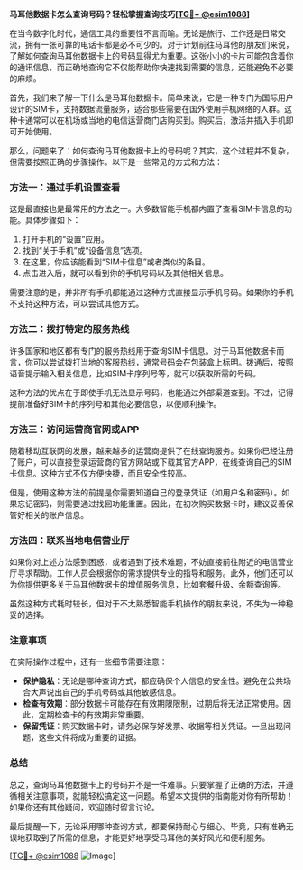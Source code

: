 **马耳他数据卡怎么查询号码？轻松掌握查询技巧[[TG💪+ @esim1088](https://t.me/s/esim1088)]**

在当今数字化时代，通信工具的重要性不言而喻。无论是旅行、工作还是日常交流，拥有一张可靠的电话卡都是必不可少的。对于计划前往马耳他的朋友们来说，了解如何查询马耳他数据卡上的号码显得尤为重要。这张小小的卡片可能包含着你的通讯信息，而正确地查询它不仅能帮助你快速找到需要的信息，还能避免不必要的麻烦。

首先，我们来了解一下什么是马耳他数据卡。简单来说，它是一种专门为国际用户设计的SIM卡，支持数据流量服务，适合那些需要在国外使用手机网络的人群。这种卡通常可以在机场或当地的电信运营商门店购买到。购买后，激活并插入手机即可开始使用。

那么，问题来了：如何查询马耳他数据卡上的号码呢？其实，这个过程并不复杂，但需要按照正确的步骤操作。以下是一些常见的方式和方法：

### 方法一：通过手机设置查看

这是最直接也是最常用的方法之一。大多数智能手机都内置了查看SIM卡信息的功能。具体步骤如下：

1. 打开手机的“设置”应用。
2. 找到“关于手机”或“设备信息”选项。
3. 在这里，你应该能看到“SIM卡信息”或者类似的条目。
4. 点击进入后，就可以看到你的手机号码以及其他相关信息。

需要注意的是，并非所有手机都能通过这种方式直接显示手机号码。如果你的手机不支持这种方法，可以尝试其他方式。

### 方法二：拨打特定的服务热线

许多国家和地区都有专门的服务热线用于查询SIM卡信息。对于马耳他数据卡而言，你可以尝试拨打当地的客服热线，通常号码会在包装盒上标明。拨通后，按照语音提示输入相关信息，比如SIM卡序列号等，就可以获取所需的号码。

这种方法的优点在于即使手机无法显示号码，也能通过外部渠道查到。不过，记得提前准备好SIM卡的序列号和其他必要信息，以便顺利操作。

### 方法三：访问运营商官网或APP

随着移动互联网的发展，越来越多的运营商提供了在线查询服务。如果你已经注册了账户，可以直接登录运营商的官方网站或下载其官方APP，在线查询自己的SIM卡信息。这种方式不仅方便快捷，而且安全性较高。

但是，使用这种方法的前提是你需要知道自己的登录凭证（如用户名和密码）。如果忘记密码，则需要通过找回功能重置。因此，在初次购买数据卡时，建议妥善保管好相关的账户信息。

### 方法四：联系当地电信营业厅

如果你对上述方法感到困惑，或者遇到了技术难题，不妨直接前往附近的电信营业厅寻求帮助。工作人员会根据你的需求提供专业的指导和服务。此外，他们还可以为你提供更多关于马耳他数据卡的增值服务信息，比如套餐升级、余额查询等。

虽然这种方式耗时较长，但对于不太熟悉智能手机操作的朋友来说，不失为一种稳妥的选择。

### 注意事项

在实际操作过程中，还有一些细节需要注意：

- **保护隐私**：无论是哪种查询方式，都应确保个人信息的安全性。避免在公共场合大声说出自己的手机号码或其他敏感信息。
- **检查有效期**：部分数据卡可能存在有效期限限制，过期后将无法正常使用。因此，定期检查卡的有效期非常重要。
- **保留凭证**：购买数据卡时，请务必保存好发票、收据等相关凭证。一旦出现问题，这些文件将成为重要的证据。

### 总结

总之，查询马耳他数据卡上的号码并不是一件难事。只要掌握了正确的方法，并遵循相关注意事项，就能轻松搞定这一问题。希望本文提供的指南能对你有所帮助！如果你还有其他疑问，欢迎随时留言讨论。

最后提醒一下，无论采用哪种查询方式，都要保持耐心与细心。毕竟，只有准确无误地获取到了所需的信息，才能更好地享受马耳他的美好风光和便利服务。

[[TG💪+ @esim1088](https://t.me/s/esim1088) ![Image](https://i.postimg.cc/4NQfJmqS/Snipaste-2025-05-13-00-14-12.png)]